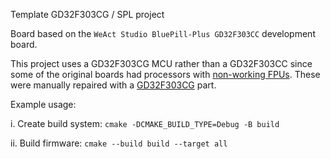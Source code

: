 Template GD32F303CG / SPL project

Board based on the ```WeAct Studio BluePill-Plus GD32F303CC``` development board.

This project uses a GD32F303CG MCU rather than a GD32F303CC since some of the original boards had processors with [non-working FPUs](https://github.com/WeActTC/BluePill-Plus/issues/4).
These were manually repaired with a [GD32F303CG](https://lcsc.com/product-detail/Microcontroller-Units-MCUs-MPUs-SOCs_GigaDevice-Semicon-Beijing-GD32F303CGT6_C2835084.html) part.

Example usage:

i.  Create build system: ```cmake -DCMAKE_BUILD_TYPE=Debug -B build```

ii. Build firmware: ```cmake --build build --target all```

